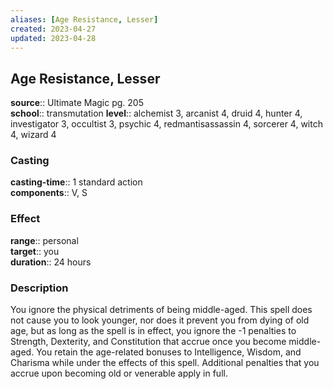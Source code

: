 ```yaml
---
aliases: [Age Resistance, Lesser]
created: 2023-04-27
updated: 2023-04-28
---
```


## Age Resistance, Lesser

**source**:: Ultimate Magic pg. 205  
**school**:: transmutation
**level**:: alchemist 3, arcanist 4, druid 4, hunter 4, investigator 3, occultist 3, psychic 4, redmantisassassin 4, sorcerer 4, witch 4, wizard 4

### Casting

**casting-time**:: 1 standard action  
**components**:: V, S

### Effect

**range**:: personal  
**target**:: you  
**duration**:: 24 hours

### Description

You ignore the physical detriments of being middle-aged. This spell does not cause you to look younger, nor does it prevent you from dying of old age, but as long as the spell is in effect, you ignore the -1 penalties to Strength, Dexterity, and Constitution that accrue once you become middle-aged. You retain the age-related bonuses to Intelligence, Wisdom, and Charisma while under the effects of this spell. Additional penalties that you accrue upon becoming old or venerable apply in full.
